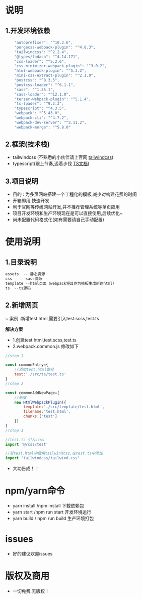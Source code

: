 # 说明
## 1.开发环境依赖
```js
    "autoprefixer": "^10.2.6",
    "purgecss-webpack-plugin": "^4.0.3",
    "tailwindcss": "^2.2.4",
    "@types/lodash": "^4.14.171",
    "css-loader": "^5.2.6",
    "css-minimizer-webpack-plugin": "^3.0.2",
    "html-webpack-plugin": "^5.3.2",
    "mini-css-extract-plugin": "^2.1.0",
    "postcss": "^8.3.5",
    "postcss-loader": "^6.1.1",
    "sass": "^1.35.1",
    "sass-loader": "^12.1.0",
    "terser-webpack-plugin": "^5.1.4",
    "ts-loader": "^9.2.3",
    "typescript": "^4.3.5",
    "webpack": "^5.43.0",
    "webpack-cli": "^4.7.2",
    "webpack-dev-server": "^3.11.2",
    "webpack-merge": "^5.8.0"
```
## 2.框架(技术栈)
* tailwindcss (不熟悉的小伙伴请上官网 [tailwindcss](https://www.tailwindcss.cn/))
* typescript(跟上节奏,迈着步伐 [TS文档](https://www.tslang.cn/docs/home.html))

## 3.项目说明
* 目的 : 为多页网站搭建一个工程化的模板,减少对构建花费的时间
* 开箱即用,快速开发
* 利于官网等传统网站开发,并不推荐管理系统等单页应用
* 项目开发环境和生产环境现在是可以直接使用,后续优化~
* 尚未配置代码格式化(如有需要请自己手动配置)
# 使用说明
## 1.目录说明
```js
assets  -- 静态资源
css    --sass资源
template --html页面（webpack将其作为模板生成新的html）
ts  --ts源码
```
## 2.新增网页
~ 案例 :新增test.html,需要引入test.scss,test.ts

**解决方案**
* 1.创建test.html,test.scss,test.ts
* 2.webpack.common.js 修改如下
```js
//step 1

const commonEntry={
    //添加test.html路径
    test:'./src/ts/test.ts'
}
//step 2

const commonAddNewPage=[
    //新增
    new HtmlWebpackPlugin({
        template:'./src/template/test.html',
        filename:'test.html',
        chunks:['test']
    })
]
//step 3

//test.ts 引入scss
import '@/css/test'

//若test.html中使用tailwindcss,在test.ts中添加 
import "tailwindcss/tailwind.css"
```
* 大功告成！！

# npm/yarn命令

* yarn install /npm install  下载依赖包
* yarn start  /npm run start 开发环境运行
* yarn build / npm run build 生产环境打包

# issues
* 好的建议欢迎issues

# 版权及商用
* 一切免费,无版权！